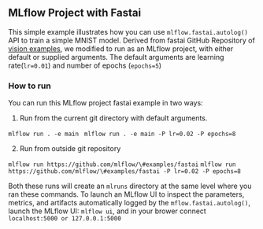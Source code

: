 ## MLflow Project with Fastai 

This simple example illustrates how you can use `mlflow.fastai.autolog()` API
to train a simple MNIST model. Derived from fastai GitHub Repository of [vision examples](https://github.com/fastai/fastai/blob/master/examples/vision.ipynb),
we modified to run as an MLflow project, with either default or supplied arguments. The default arguments are
learning rate(`lr=0.01`) and number of epochs (`epochs=5`)

### How to run 

You can run this MLflow project fastai example in two  ways:

1. Run from the current git directory with default arguments.

 `mlflow run . -e main `
 `mlflow run . -e main -P lr=0.02 -P epochs=8`
 
2. Run from outside git repository

 `mlflow run https://github.com/mlflow/\#examples/fastai`
 `mlflow run https://github.com/mlflow/\#examples/fastai -P lr=0.02 -P epochs=8`
 
Both these runs will create an `mlruns` directory at the same level where you ran
these commands. To launch an MLflow UI to inspect the parameters, metrics, and artifacts automatically
logged by the `mflow.fastai.autolog()`, launch the MLflow UI: `mlflow ui`, and in your brower connect 
`localhost:5000 or 127.0.0.1:5000`
